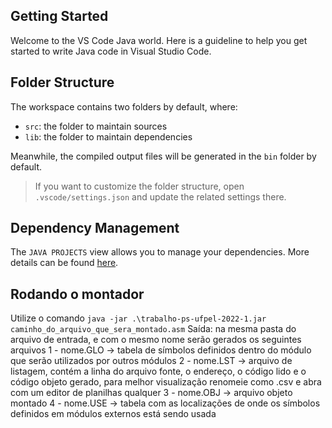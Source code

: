 ## Getting Started

Welcome to the VS Code Java world. Here is a guideline to help you get started to write Java code in Visual Studio Code.

## Folder Structure

The workspace contains two folders by default, where:

- `src`: the folder to maintain sources
- `lib`: the folder to maintain dependencies

Meanwhile, the compiled output files will be generated in the `bin` folder by default.

> If you want to customize the folder structure, open `.vscode/settings.json` and update the related settings there.

## Dependency Management

The `JAVA PROJECTS` view allows you to manage your dependencies. More details can be found [here](https://github.com/microsoft/vscode-java-dependency#manage-dependencies).

## Rodando o montador
Utilize o comando `java -jar .\trabalho-ps-ufpel-2022-1.jar caminho_do_arquivo_que_sera_montado.asm`
Saída: na mesma pasta do arquivo de entrada, e com o mesmo nome serão gerados os seguintes arquivos
1 - nome.GLO    -> tabela de símbolos definidos dentro do módulo que serão utilizados por outros módulos
2 - nome.LST    -> arquivo de listagem, contém a linha do arquivo fonte, o endereço, o código lido e o código objeto gerado, para melhor visualização renomeie como .csv e abra com um editor de planilhas qualquer
3 - nome.OBJ    -> arquivo objeto montado
4 - nome.USE    -> tabela com as localizações de onde os símbolos definidos em módulos externos está sendo usada
